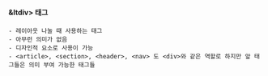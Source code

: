 
#### &ltdiv&gt; 태그


~~~
- 레이아웃 나눌 때 사용하는 태그
- 아무런 의미가 없음
- 디자인적 요소로 사용이 가능
- <article>, <section>, <header>, <nav> 도 <div>와 같은 역할로 하지만 앞 태그들은 의미 부여 가능한 태그들
~~~
